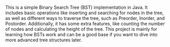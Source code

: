 This is a simple Binary Search Tree (BST) implementation in Java. It includes basic operations like inserting and searching for nodes in the tree, as well as different ways to traverse the tree, such as Preorder, Inorder, and Postorder. Additionally, it has some extra features, like counting the number of nodes and calculating the height of the tree. This project is mainly for learning how BSTs work and can be a good base if you want to dive into more advanced tree structures later. 
